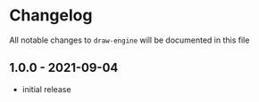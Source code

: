 # Changelog

All notable changes to `draw-engine` will be documented in this file

## 1.0.0 - 2021-09-04

- initial release
